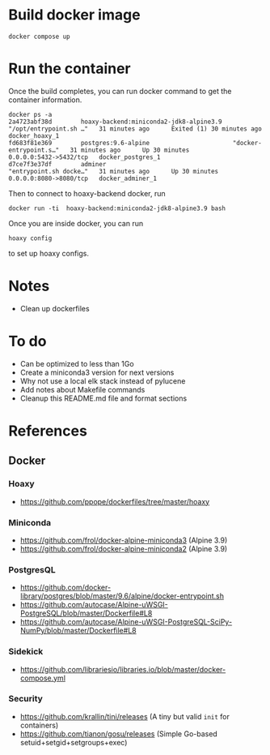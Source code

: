 # Build docker image
```ssh
docker compose up
```

# Run the container
Once the build completes, you can run docker command to get the container information. 
```ssh
docker ps -a 
2a4723abf38d        hoaxy-backend:miniconda2-jdk8-alpine3.9   "/opt/entrypoint.sh …"   31 minutes ago      Exited (1) 30 minutes ago                                docker_hoaxy_1
fd683f81e369        postgres:9.6-alpine                       "docker-entrypoint.s…"   31 minutes ago      Up 30 minutes                   0.0.0.0:5432->5432/tcp   docker_postgres_1
d7ce7f3e37df        adminer                                   "entrypoint.sh docke…"   31 minutes ago      Up 30 minutes                   0.0.0.0:8080->8080/tcp   docker_adminer_1

```

Then to connect to hoaxy-backend docker, run
```ssh
docker run -ti  hoaxy-backend:miniconda2-jdk8-alpine3.9 bash
```

Once you are inside docker, you can run
```ssh
hoaxy config
```
to set up hoaxy configs. 
 
# Notes
- Clean up dockerfiles

# To do
- Can be optimized to less than 1Go
- Create a miniconda3 version for next versions
- Why not use a local elk stack instead of pylucene
- Add notes about Makefile commands
- Cleanup this README.md file and format sections

# References
## Docker
### Hoaxy
- https://github.com/ppope/dockerfiles/tree/master/hoaxy
### Miniconda
- https://github.com/frol/docker-alpine-miniconda3 (Alpine 3.9)
- https://github.com/frol/docker-alpine-miniconda2 (Alpine 3.9)
### PostgresQL
- https://github.com/docker-library/postgres/blob/master/9.6/alpine/docker-entrypoint.sh
- https://github.com/autocase/Alpine-uWSGI-PostgreSQL/blob/master/Dockerfile#L8
- https://github.com/autocase/Alpine-uWSGI-PostgreSQL-SciPy-NumPy/blob/master/Dockerfile#L8
### Sidekick
- https://github.com/librariesio/libraries.io/blob/master/docker-compose.yml
### Security
- https://github.com/krallin/tini/releases (A tiny but valid `init` for containers)
- https://github.com/tianon/gosu/releases (Simple Go-based setuid+setgid+setgroups+exec)